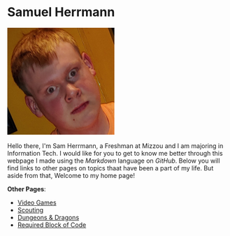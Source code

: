 # Samuel Herrmann
![](JPEG_20200118_175808.png)

Hello there, I'm Sam Herrmann, a Freshman at Mizzou and I am majoring in Information Tech. I would like for you to get to know me better through this webpage I made using the _Markdown_ language on _GitHub_. Below you will find links to other pages on topics thaat have been a part of my life. But aside from that, Welcome to my home page!

**Other Pages**:

 * [Video Games](gaming.md)
 * [Scouting](scouting.md)
 * [Dungeons & Dragons](DnD.md)
 * [Required Block of Code](code.md)
